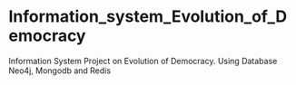 # Information_system_Evolution_of_Democracy
Information System Project on Evolution of Democracy. Using Database Neo4j, Mongodb and Redis
